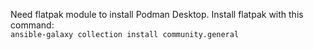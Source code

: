 Need flatpak module to install Podman Desktop. Install flatpak with this command:  
`ansible-galaxy collection install community.general`  
